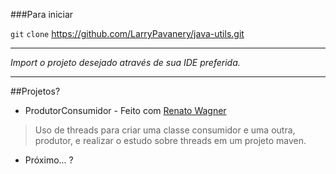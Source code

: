 ###Para iniciar

`git` `clone` https://github.com/LarryPavanery/java-utils.git

---

*Import o projeto desejado através de sua IDE preferida.*

---
##Projetos?
* ProdutorConsumidor - Feito com [Renato Wagner](https://www.facebook.com/renatowagnerx)
> Uso de threads para criar uma classe consumidor e uma outra, produtor, e realizar o estudo sobre threads em um projeto maven.

* Próximo... ?
